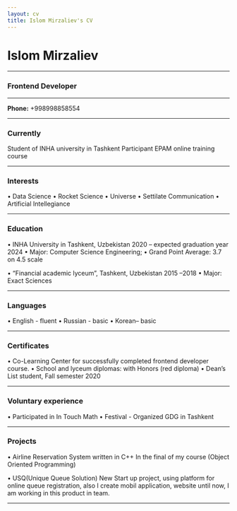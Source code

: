 ```yaml
---
layout: cv
title: Islom Mirzaliev's CV
---
```

# Islom Mirzaliev
 ------
### Frontend Developer

  -----

**Phone:** +998998858554

 -----------
### Currently
Student of INHA university in Tashkent 
Participant EPAM online training course

 ---------


### Interests
• Data Science
• Rocket Science
• Universe
• Settilate Communication
• Artificial Intellegiance

 ----------
### Education
 
• INHA University in Tashkent, Uzbekistan 2020 – expected graduation year 2024
• Major: Computer Science Engineering;
• Grand Point Average: 3.7 on 4.5 scale

• “Financial academic lyceum”, Tashkent, Uzbekistan 2015 –2018
• Major: Exact Sciences

------
### Languages
• English - fluent
• Russian - basic
• Korean– basic

 ------

### Certificates
• Co-Learning Center for successfully completed frontend developer course.
• School and lyceum diplomas: with Honors (red diploma)
• Dean’s List student, Fall semester 2020


 ---------

### Voluntary experience

• Participated in In Touch Math 
• Festival - Organized GDG in Tashkent


 -------
 
### Projects
• Airline Reservation System written in C++
In the final of my course (Object Oriented Programming)

• USQ(Unique Queue Solution)
New Start up project, using platform for online queue registration, also I create mobil 
application, website until now, I am working in this product in team.


 ------
